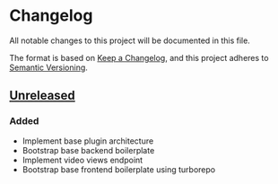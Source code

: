 # Changelog

All notable changes to this project will be documented in this file.

The format is based on [Keep a Changelog](https://keepachangelog.com/en/1.0.0/),
and this project adheres to
[Semantic Versioning](https://semver.org/spec/v2.0.0.html).

## [Unreleased]

### Added

- Implement base plugin architecture
- Bootstrap base backend boilerplate
- Implement video views endpoint
- Bootstrap base frontend boilerplate using turborepo

[unreleased]: https://github.com/openfun/warren
